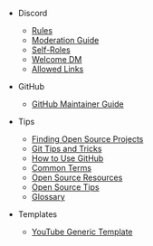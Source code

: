 <!-- markdownlint-disable-next-line -->
- Discord 
  - [Rules](/discord/discord-readme.md) 
  - [Moderation Guide](/moderators/discord.md) 
  - [Self-Roles](/discord/roles.md) 
  - [Welcome DM](/mee6/welcome-dm.md) 
  - [Allowed Links](/nightbot/allowed-links.md) 

- GitHub 
  - [GitHub Maintainer Guide](/moderators/github.md) 

- Tips 
  - [Finding Open Source Projects](/tips/finding-open-source-projects.md) 
  - [Git Tips and Tricks](/tips/git.md) 
  - [How to Use GitHub](/tips/githubtips.md) 
  - [Common Terms](/tips/glossary.md) 
  - [Open Source Resources](/tips/OpenSourceResources.md) 
  - [Open Source Tips](/tips/OpenSourceTips.md) 
  - [Glossary](/tips/glossary.md) 

- Templates 
  - [YouTube Generic Template](/youtube/generic.md) 
  